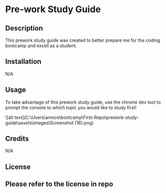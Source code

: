 # Pre-work Study Guide

## Description

This prework study guide was created to better prepare me for the coding bootcamp and excell as a student.


## Installation

N/A

## Usage

To take advantage of this prework study guide, use the chrome dev tool to prompt the console to which topic you would like to study first!


![alt text](C:\Users\anmce\bootcamp\First-Repo\prework-study-guide\assets\images\Screenshot (16).png)

## Credits

N/A

## License

Please refer to the license in repo
---



